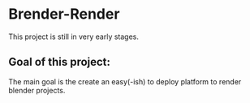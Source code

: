 # Brender-Render

This project is still in very early stages.

## Goal of this project:

The main goal is the create an easy(-ish) to deploy platform to render blender projects.
